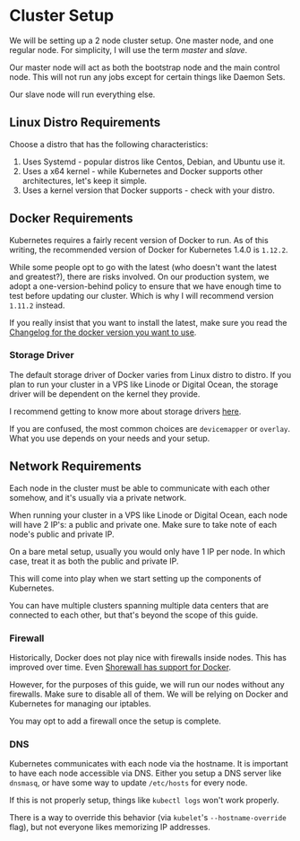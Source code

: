 # Cluster Setup


We will be setting up a 2 node cluster setup. One master node, and one regular node. For simplicity,
I will use the term _master_ and _slave_.

Our master node will act as both the bootstrap node and the main control node. This will not run any
jobs except for certain things like Daemon Sets.

Our slave node will run everything else.


## Linux Distro Requirements

Choose a distro that has the following characteristics:

1. Uses Systemd - popular distros like Centos, Debian, and Ubuntu use it.
2. Uses a x64 kernel - while Kubernetes and Docker supports other architectures, let's keep it simple.
3. Uses a kernel version that Docker supports - check with your distro.


## Docker Requirements

Kubernetes requires a fairly recent version of Docker to run. As of this writing, the recommended version
of Docker for Kubernetes 1.4.0 is `1.12.2`.

While some people opt to go with the latest (who doesn't want the latest and greatest?), there are
risks involved. On our production system, we adopt a one-version-behind policy to ensure that we
have enough time to test before updating our cluster. Which is why I will recommend version `1.11.2`
instead.

If you really insist that you want to install the latest, make sure you read the
[Changelog for the docker version you want to use](https://github.com/docker/docker/blob/master/CHANGELOG.md).

### Storage Driver

The default storage driver of Docker varies from Linux distro to distro. If you plan to run your cluster
in a VPS like Linode or Digital Ocean, the storage driver will be dependent on the kernel they provide.

I recommend getting to know more about storage drivers [here](https://docs.docker.com/engine/userguide/storagedriver/selectadriver/).

If you are confused, the most common choices are `devicemapper` or `overlay`. What you use depends
on your needs and your setup.


## Network Requirements

Each node in the cluster must be able to communicate with each other somehow, and it's usually
via a private network.

When running your cluster in a VPS like Linode or Digital Ocean, each node will have 2 IP's:
a public and private one. Make sure to take note of each node's public and private IP.

On a bare metal setup, usually you would only have 1 IP per node. In which case, treat it as both 
the public and private IP.

This will come into play when we start setting up the components of Kubernetes.

You can have multiple clusters spanning multiple data centers that are connected to each other,
but that's beyond the scope of this guide.

### Firewall

Historically, Docker does not play nice with firewalls inside nodes. This has improved over time.
Even [Shorewall has support for Docker](http://shorewall.net/Docker.html).

However, for the purposes of this guide, we will run our nodes without any firewalls. Make sure
to disable all of them. We will be relying on Docker and Kubernetes for managing our iptables.

You may opt to add a firewall once the setup is complete.

### DNS

Kubernetes communicates with each node via the hostname. It is important to have each node accessible
via DNS. Either you setup a DNS server like `dnsmasq`, or have some way to update `/etc/hosts`
for every node.

If this is not properly setup, things like `kubectl logs` won't work properly.

There is a way to override this behavior (via `kubelet`'s `--hostname-override ` flag), but not everyone
likes memorizing IP addresses.
